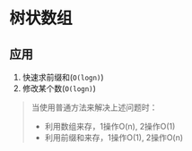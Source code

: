 # 树状数组

## 应用

1. 快速求前缀和(`O(logn)`)
2. 修改某个数(`O(logn)`)

> 当使用普通方法来解决上述问题时：
>
> - 利用数组来存，1操作O(n), 2操作O(1)
> - 利用前缀和来存，1操作O(1), 2操作O(n)

 

